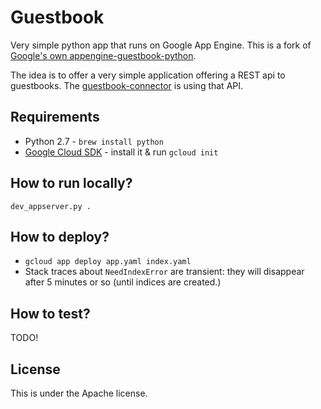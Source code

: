 # Guestbook
Very simple python app that runs on Google App Engine.
This is a fork of [Google's own appengine-guestbook-python][1].

The idea is to offer a very simple application offering a REST api to guestbooks.
The [guestbook-connector][2] is using that API.

## Requirements
* Python 2.7 - `brew install python`
* [Google Cloud SDK][3] - install it & run `gcloud init`

## How to run locally?
`dev_appserver.py .`

## How to deploy?
* `gcloud app deploy app.yaml index.yaml`
* Stack traces about `NeedIndexError` are transient: they will disappear after 5 minutes or so (until indices are created.)

## How to test?
TODO!

## License
This is under the Apache license.

[1]: https://github.com/GoogleCloudPlatform/appengine-guestbook-python
[2]: https://github.com/AppDirect/guestbook-connector
[3]: https://cloud.google.com/sdk/docs/
